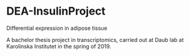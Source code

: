 # DEA-InsulinProject
Differential expression in adipose tissue  

A bachelor thesis project in transcriptomics, carried out at Daub lab at Karolinska Institutet in the spring of 2019.
